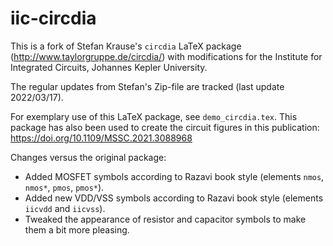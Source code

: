 # iic-circdia

This is a fork of Stefan Krause's `circdia` LaTeX package (<http://www.taylorgruppe.de/circdia/>) with modifications for the Institute for Integrated Circuits, Johannes Kepler University.

The regular updates from Stefan's Zip-file are tracked (last update 2022/03/17).

For exemplary use of this LaTeX package, see `demo_circdia.tex`. This package has also been used to create the circuit figures in this publication: <https://doi.org/10.1109/MSSC.2021.3088968>

Changes versus the original package:

* Added MOSFET symbols according to Razavi book style (elements `nmos`, `nmos*`, `pmos`, `pmos*`).
* Added new VDD/VSS symbols according to Razavi book style (elements `iicvdd` and `iicvss`).
* Tweaked the appearance of resistor and capacitor symbols to make them a bit more pleasing.
